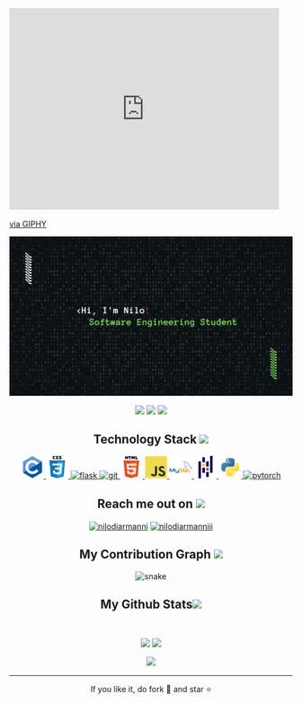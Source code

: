 
<!-- -->
<p align="center">
 
</p align="center">
<iframe src="https://giphy.com/embed/MsdVVLSrPZYli" width="480" height="359" frameBorder="0" class="giphy-embed" allowFullScreen></iframe><p><a href="https://giphy.com/gifs/animes-triste-doido-MsdVVLSrPZYli">via GIPHY</a></p>
<img src="https://github.com/darkzinn11/darkzinn11/blob/main/img/moderno%20de%20programa%C3%A7%C3%A3o.png" />

<p align="center">
 
 <img src="https://badges.pufler.dev/visits/darkzinn11/darkzinn11"/> 
 <!-- <img src="https://badges.pufler.dev/years/ritik307"/> -->
 <img src="https://badges.pufler.dev/repos/darkzinn11"/>
 <img src="https://badges.pufler.dev/commits/monthly/darkzinn11" />

</p>

<!-- <p align="center">
  Eu sou um estudante do 3º semestre que cursa engenharia de software 🎓 da Unidade de Ensino Superior Dom Bosco - UNDB 🏛. Sou um aprendiz apaixonado que está sempre disposto a aprender e trabalhar em tecnologias e domínios 💡. Adoro explorar novas tecnologias e aproveitá-las para resolver problemas ✨ da vida real. Além disso, também adoro trabalho em equipe e adiquirir novos conhecimentos 💻. Sou apaixonado em back-end🕸️.
</p>   -->

<h2 align="center">Technology Stack <img src="https://github.com/ritik307/ritik307/blob/main/images/laptop.gif" width="50"></h2>

<p align="center"> <a href="https://www.cprogramming.com/" target="_blank" rel="noreferrer"> <img src="https://raw.githubusercontent.com/devicons/devicon/master/icons/c/c-original.svg" alt="c" width="40" height="40"/> </a> <a href="https://www.w3schools.com/css/" target="_blank" rel="noreferrer"> <img src="https://raw.githubusercontent.com/devicons/devicon/master/icons/css3/css3-original-wordmark.svg" alt="css3" width="40" height="40"/> </a> <a href="https://flask.palletsprojects.com/" target="_blank" rel="noreferrer"> <img src="https://www.vectorlogo.zone/logos/pocoo_flask/pocoo_flask-icon.svg" alt="flask" width="40" height="40"/> </a> <a href="https://git-scm.com/" target="_blank" rel="noreferrer"> <img src="https://www.vectorlogo.zone/logos/git-scm/git-scm-icon.svg" alt="git" width="40" height="40"/> </a> <a href="https://www.w3.org/html/" target="_blank" rel="noreferrer"> <img src="https://raw.githubusercontent.com/devicons/devicon/master/icons/html5/html5-original-wordmark.svg" alt="html5" width="40" height="40"/> </a> <a href="https://developer.mozilla.org/en-US/docs/Web/JavaScript" target="_blank" rel="noreferrer"> <img src="https://raw.githubusercontent.com/devicons/devicon/master/icons/javascript/javascript-original.svg" alt="javascript" width="40" height="40"/> </a> <a href="https://www.mysql.com/" target="_blank" rel="noreferrer"> <img src="https://raw.githubusercontent.com/devicons/devicon/master/icons/mysql/mysql-original-wordmark.svg" alt="mysql" width="40" height="40"/> </a> <a href="https://pandas.pydata.org/" target="_blank" rel="noreferrer"> <img src="https://raw.githubusercontent.com/devicons/devicon/2ae2a900d2f041da66e950e4d48052658d850630/icons/pandas/pandas-original.svg" alt="pandas" width="40" height="40"/> </a> <a href="https://www.python.org" target="_blank" rel="noreferrer"> <img src="https://raw.githubusercontent.com/devicons/devicon/master/icons/python/python-original.svg" alt="python" width="40" height="40"/> </a> <a href="https://pytorch.org/" target="_blank" rel="noreferrer"> <img src="https://www.vectorlogo.zone/logos/pytorch/pytorch-icon.svg" alt="pytorch" width="40" height="40"/> </a> </p>

<h2 align="center">Reach me out on <img src="https://media0.giphy.com/media/jqNPzdTTxQfOgOqpO4/source.gif" width="50"></h2>

<p align="center">
<a href="https://www.linkedin.com/in/nilo-di-armanni-83364a273/" target="blank"><img align="center" src="https://raw.githubusercontent.com/rahuldkjain/github-profile-readme-generator/master/src/images/icons/Social/linked-in-alt.svg" alt="nilodiarmanni" height="30" width="40" /></a>
<a href="https://instagram.com/nilodiarmanniii" target="blank"><img align="center" src="https://raw.githubusercontent.com/rahuldkjain/github-profile-readme-generator/master/src/images/icons/Social/instagram.svg" alt="nilodiarmanniii" height="30" width="40" /></a>
</p>


<h2 align="center">
  My Contribution Graph <img src="https://media.giphy.com/media/xUA7aZeLE2e0P7Znz2/giphy.gif" width="50">
</h2>
<p align="center">
  <img src="https://github.com/ritik307/ritik307/raw/output/github-contribution-grid-snake.svg" alt="snake"></center>
</p>

<h2 align="center">
  My Github Stats<img src="https://media.giphy.com/media/VgCDAzcKvsR6OM0uWg/giphy.gif" width="50">
</h2>
 
<br>

<p align = "center">
  <img  src = "https://github-readme-stats.vercel.app/api?username=darkzinn11&show_icons=true&hide=contribs,prs&cache_seconds=86400&theme=blue_navy">
  <img src = "https://github-readme-stats.vercel.app/api/pin/?username=darkzinn11&repo=github-readme-stats&cache_seconds=86400&theme=blue_navy">
</p>

<p align = "center">
 <img src="https://activity-graph.herokuapp.com/graph?username=darkzinn11&theme=redical">
</p> 
<hr>
<p align="center">If you like it, do fork 🍴 and star ⭐</p>
